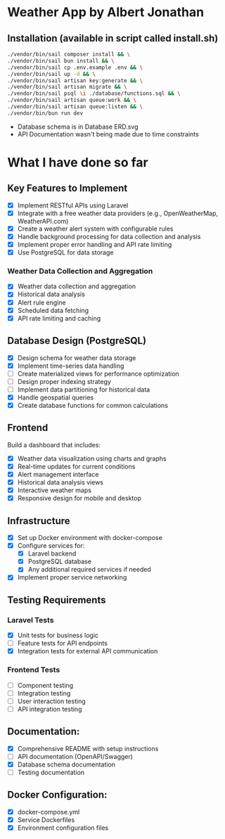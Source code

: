 # Weather App by Albert Jonathan

## Installation (available in script called install.sh)
```bash
./vendor/bin/sail composer install && \
./vendor/bin/sail bun install && \
./vendor/bin/sail cp .env.example .env && \
./vendor/bin/sail up -d && \
./vendor/bin/sail artisan key:generate && \
./vendor/bin/sail artisan migrate && \
./vendor/bin/sail psql \i ./database/functions.sql && \
./vendor/bin/sail artisan queue:work && \
./vendor/bin/sail artisan queue:listen && \
./vendor/bin/bun run dev
```

- Database schema is in Database ERD.svg   
- API Documentation wasn't being made due to time constraints


# What I have done so far

## Key Features to Implement
- [X] Implement RESTful APIs using Laravel
- [X] Integrate with a free weather data providers (e.g., OpenWeatherMap, WeatherAPI.com)
- [X] Create a weather alert system with configurable rules
- [X] Handle background processing for data collection and analysis
- [X] Implement proper error handling and API rate limiting
- [X] Use PostgreSQL for data storage

### Weather Data Collection and Aggregation
- [X] Weather data collection and aggregation
- [X] Historical data analysis
- [X] Alert rule engine
- [X] Scheduled data fetching
- [X] API rate limiting and caching

## Database Design (PostgreSQL)
- [X] Design schema for weather data storage
- [X] Implement time-series data handling
- [ ] Create materialized views for performance optimization
- [ ] Design proper indexing strategy
- [ ] Implement data partitioning for historical data
- [X] Handle geospatial queries
- [X] Create database functions for common calculations

## Frontend
Build a dashboard that includes:
- [X] Weather data visualization using charts and graphs
- [X] Real-time updates for current conditions
- [X] Alert management interface
- [X] Historical data analysis views
- [x] Interactive weather maps
- [x] Responsive design for mobile and desktop

## Infrastructure
- [X] Set up Docker environment with docker-compose
- [X] Configure services for:
  - [X] Laravel backend
  - [X] PostgreSQL database
  - [X] Any additional required services if needed
- [X] Implement proper service networking

## Testing Requirements

### Laravel Tests
- [X] Unit tests for business logic
- [ ] Feature tests for API endpoints
- [X] Integration tests for external API communication

### Frontend Tests
- [ ] Component testing
- [ ] Integration testing
- [ ] User interaction testing
- [ ] API integration testing

## Documentation:
- [X] Comprehensive README with setup instructions
- [ ] API documentation (OpenAPI/Swagger)
- [X] Database schema documentation
- [ ] Testing documentation
## Docker Configuration:
- [X] docker-compose.yml
- [X] Service Dockerfiles
- [X] Environment configuration files
